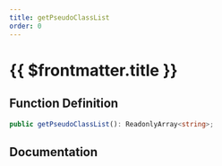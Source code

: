 ```yaml
---
title: getPseudoClassList
order: 0
---
```


# {{ $frontmatter.title }}

## Function Definition

```ts
public getPseudoClassList(): ReadonlyArray<string>;
```

## Documentation

<!--@include: ./parts/getPseudoClassList.md-->
